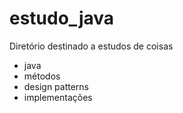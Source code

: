 # estudo_java

Diretório destinado a estudos de coisas
* java
* métodos
* design patterns
* implementações

